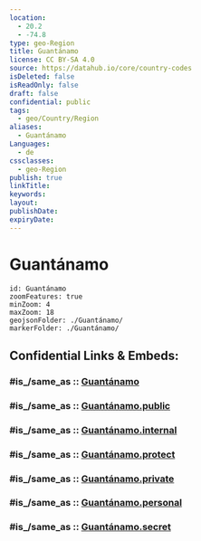 ```yaml
---
location:
  - 20.2
  - -74.8
type: geo-Region
title: Guantánamo
license: CC BY-SA 4.0
source: https://datahub.io/core/country-codes
isDeleted: false
isReadOnly: false
draft: false
confidential: public
tags:
  - geo/Country/Region
aliases:
  - Guantánamo
Languages:
  - de
cssclasses:
  - geo-Region
publish: true
linkTitle:
keywords:
layout:
publishDate:
expiryDate:
---
```


# Guantánamo

```leaflet
id: Guantánamo
zoomFeatures: true 
minZoom: 4 
maxZoom: 18
geojsonFolder: ./Guantánamo/
markerFolder: ./Guantánamo/
```


## Confidential Links & Embeds: 

### #is_/same_as :: [Guantánamo](/_Standards/Earth/Continent/America~Caribbean/Cuba/provinces~Cuba/Guantánamo.md) 

### #is_/same_as :: [Guantánamo.public](/_public/Earth/Continent/America~Caribbean/Cuba/provinces~Cuba/Guantánamo.public.md) 

### #is_/same_as :: [Guantánamo.internal](/_internal/Earth/Continent/America~Caribbean/Cuba/provinces~Cuba/Guantánamo.internal.md) 

### #is_/same_as :: [Guantánamo.protect](/_protect/Earth/Continent/America~Caribbean/Cuba/provinces~Cuba/Guantánamo.protect.md) 

### #is_/same_as :: [Guantánamo.private](/_private/Earth/Continent/America~Caribbean/Cuba/provinces~Cuba/Guantánamo.private.md) 

### #is_/same_as :: [Guantánamo.personal](/_personal/Earth/Continent/America~Caribbean/Cuba/provinces~Cuba/Guantánamo.personal.md) 

### #is_/same_as :: [Guantánamo.secret](/_secret/Earth/Continent/America~Caribbean/Cuba/provinces~Cuba/Guantánamo.secret.md)

